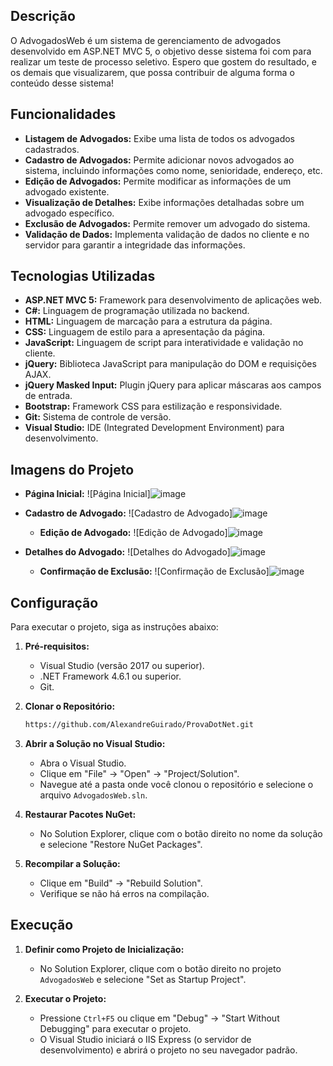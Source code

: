 ## Descrição

O AdvogadosWeb é um sistema de gerenciamento de advogados desenvolvido em ASP.NET MVC 5, o objetivo desse sistema foi com para realizar um teste de processo seletivo. Espero que gostem do resultado, e os demais que visualizarem, que possa contribuir de alguma forma o conteúdo desse sistema!

## Funcionalidades

*   **Listagem de Advogados:** Exibe uma lista de todos os advogados cadastrados.
*   **Cadastro de Advogados:** Permite adicionar novos advogados ao sistema, incluindo informações como nome, senioridade, endereço, etc.
*   **Edição de Advogados:** Permite modificar as informações de um advogado existente.
*   **Visualização de Detalhes:** Exibe informações detalhadas sobre um advogado específico.
*   **Exclusão de Advogados:** Permite remover um advogado do sistema.
*   **Validação de Dados:** Implementa validação de dados no cliente e no servidor para garantir a integridade das informações.

## Tecnologias Utilizadas

*   **ASP.NET MVC 5:** Framework para desenvolvimento de aplicações web.
*   **C#:** Linguagem de programação utilizada no backend.
*   **HTML:** Linguagem de marcação para a estrutura da página.
*   **CSS:** Linguagem de estilo para a apresentação da página.
*   **JavaScript:** Linguagem de script para interatividade e validação no cliente.
*   **jQuery:** Biblioteca JavaScript para manipulação do DOM e requisições AJAX.
*   **jQuery Masked Input:** Plugin jQuery para aplicar máscaras aos campos de entrada.
*   **Bootstrap:** Framework CSS para estilização e responsividade.
*   **Git:** Sistema de controle de versão.
*   **Visual Studio:** IDE (Integrated Development Environment) para desenvolvimento.

## Imagens do Projeto

*   **Página Inicial:**
    ![Página Inicial]![image](https://github.com/user-attachments/assets/196e4f46-80c9-4e57-a280-7d608bfe2c74)

*   **Cadastro de Advogado:**
    ![Cadastro de Advogado]![image](https://github.com/user-attachments/assets/8a3f4bac-d04a-4570-aa37-eeb16a771232)

    *   **Edição de Advogado:**
    ![Edição de Advogado]![image](https://github.com/user-attachments/assets/2d825832-b10b-4524-b2ed-0cd94a1bad05)

*   **Detalhes do Advogado:**
    ![Detalhes do Advogado]![image](https://github.com/user-attachments/assets/b8cdbfa0-8cce-4d93-b53b-9e3c3b7c9781)

    *   **Confirmação de Exclusão:**
    ![Confirmação de Exclusão]![image](https://github.com/user-attachments/assets/fd771c0e-7688-4cea-87bd-cb8cee41108b)

## Configuração

Para executar o projeto, siga as instruções abaixo:

1.  **Pré-requisitos:**
    *   Visual Studio (versão 2017 ou superior).
    *   .NET Framework 4.6.1 ou superior.
    *   Git.

2.  **Clonar o Repositório:**
    ```bash
    https://github.com/AlexandreGuirado/ProvaDotNet.git
    ```

3.  **Abrir a Solução no Visual Studio:**
    *   Abra o Visual Studio.
    *   Clique em "File" -> "Open" -> "Project/Solution".
    *   Navegue até a pasta onde você clonou o repositório e selecione o arquivo `AdvogadosWeb.sln`.

4.  **Restaurar Pacotes NuGet:**
    *   No Solution Explorer, clique com o botão direito no nome da solução e selecione "Restore NuGet Packages".

5.  **Recompilar a Solução:**
    *   Clique em "Build" -> "Rebuild Solution".
    *   Verifique se não há erros na compilação.

## Execução

1.  **Definir como Projeto de Inicialização:**
    *   No Solution Explorer, clique com o botão direito no projeto `AdvogadosWeb` e selecione "Set as Startup Project".

2.  **Executar o Projeto:**
    *   Pressione `Ctrl+F5` ou clique em "Debug" -> "Start Without Debugging" para executar o projeto.
    *   O Visual Studio iniciará o IIS Express (o servidor de desenvolvimento) e abrirá o projeto no seu navegador padrão.
